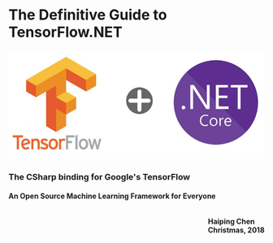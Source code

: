 # The Definitive Guide to TensorFlow.NET










![Front Cover](_static/front-cover.jpg)









### The CSharp binding for Google's TensorFlow

#### An Open Source Machine Learning Framework for Everyone











<p style='float:right;'> 
<b>Haiping Chen</b><br/>
<b>Christmas, 2018</b><br/>
</p>








